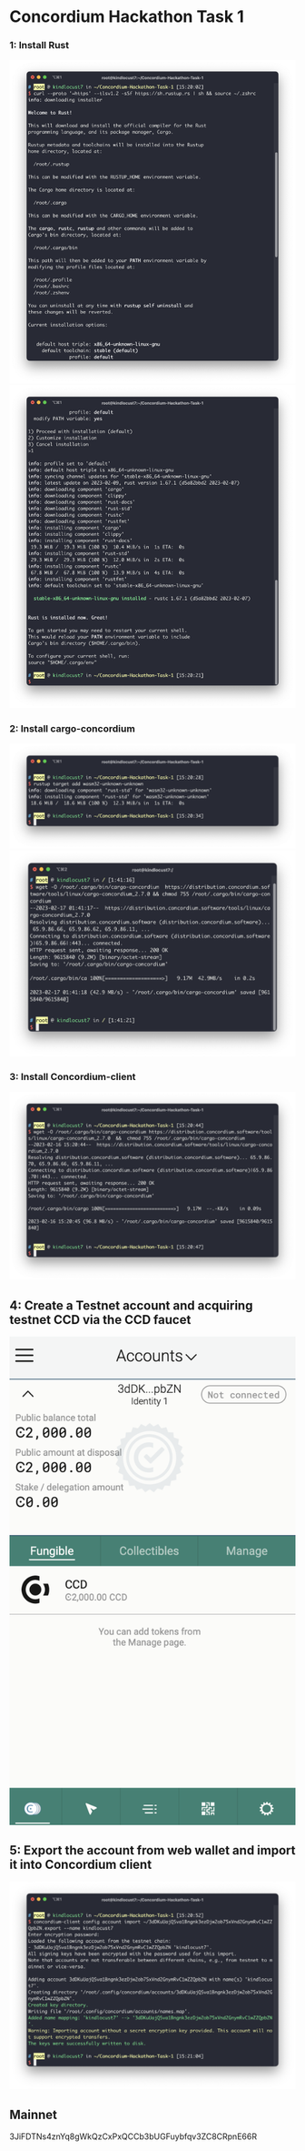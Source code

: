# Concordium Hackathon Task 1
### 1: Install Rust
![](picture_item1.1.png)
![](picture_item1.2.png)

### 2: Install cargo-concordium
![](picture_item2.1.png)
![](picture_item2.2.png)

### 3: Install Concordium-client
![](picture_item3.png)

## 4: Create a Testnet account and acquiring testnet CCD via the CCD faucet
![](picture_item4.png)

## 5: Export the account from web wallet and import it into Concordium client
![](picture_item5.png)

## Mainnet
3JiFDTNs4znYq8gWkQzCxPxQCCb3bUGFuybfqv3ZC8CRpnE66R
